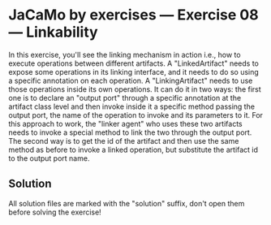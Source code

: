 # JaCaMo by exercises — Exercise 08 — Linkability

In this exercise, you'll see the linking mechanism in action i.e., how to execute operations between different artifacts.
A "LinkedArtifact" needs to expose some operations in its linking interface,
and it needs to do so using a specific annotation on each operation.
A "LinkingArtifact" needs to use those operations inside its own operations.
It can do it in two ways:
the first one is to declare an "output port"
through a specific annotation at the artifact class level and then invoke inside it a specific method passing the output port,
the name of the operation to invoke and its parameters to it.
For this approach to work, the "linker agent"
who uses these two artifacts needs to invoke a special method to link the two through the output port.
The second way is to get the id of the artifact and then use the same method as before to invoke a linked operation, 
but substitute the artifact id to the output port name.

## Solution

All solution files are marked with the "solution" suffix, don't open them before solving the exercise!